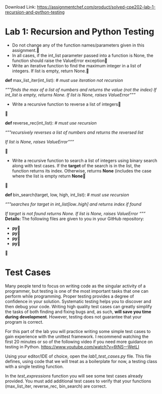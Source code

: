 Download Link: https://assignmentchef.com/product/solved-cpe202-lab-1-recursion-and-python-testing
<br>
<h1>Lab 1: Recursion and Python Testing</h1>

<ul>

 <li>Do not change any of the function names/parameters given in this assignment.</li>

 <li>In all cases, if the int_list parameter passed into a function is None, the function should raise the ValueError exception</li>

 <li>Write an iterative function to find the maximum integer in a list of integers. If list is empty, return None.</li>

</ul>

<strong>def </strong>max_list_iter(int_list):  <em># must use iteration not recursion </em>

<em>   “””finds the max of a list of numbers and returns the value (not the index)    If int_list is empty, returns None. If list is None, raises ValueError”””</em>

<ul>

 <li>Write a recursive function to reverse a list of integers</li>

</ul>



<strong>def </strong>reverse_rec(int_list):   <em># must use recursion </em>

<em>   “””recursively reverses a list of numbers and returns the reversed list </em>

<strong>   </strong><em>If list is None, raises ValueError”””</em>



<ul>

 <li>Write a recursive function to search a list of integers using binary search along with test cases. If the <strong>target </strong>of the search is in the list, the function returns its index. Otherwise, returns <strong>None</strong> (includes the case where the list is empty return <strong>None</strong></li>

</ul>



<strong>def </strong>bin_search(target, low, high, int_list):  <em># must use recursion </em>

<em>   “””searches for target in int_list[low..high] and returns index if found </em>

<em>   If target is not found returns None. If list is None, raises ValueError “””</em> <strong>Details: </strong>The following files are given to you in your GitHub repository:

<ul>

 <li><strong>py</strong></li>

 <li><strong>py</strong></li>

 <li><strong>py</strong></li>

 <li><strong>py</strong></li>

</ul>



<h1>Test Cases</h1>

Many people tend to focus on writing code as the singular activity of a programmer, but testing is one of the most important tasks that one can perform while programming. Proper testing provides a degree of confidence in your solution. Systematic testing helps you to discover and then debug your code. Writing high quality test cases can greatly simplify the tasks of both finding and fixing bugs and, as such, <strong>will save you time during development</strong>.  However, testing does not guarantee that your program is correct.




For this part of the lab you will practice writing some simple test cases to gain experience with the unittest framework. I recommend watching the first 20 minutes or so of the following video if you need more guidance on testing in Python.  <u><a href="https://www.youtube.com/watch?v=6tNS--WetLI">https://www.youtube.com/watch?v=6tNS</a><a href="https://www.youtube.com/watch?v=6tNS--WetLI">—</a><a href="https://www.youtube.com/watch?v=6tNS--WetLI">WetLI</a></u>




Using your editor/IDE of choice, open the <em>lab1_test_cases.py </em>file. This file defines, using code that we will treat as a boilerplate for now, a testing class with a single testing function.

In the <em>test_expressions </em>function you will see some test cases already provided. You must add additional test cases to verify that your functions (max_list_iter, reverse_rec, bin_search) are correct.